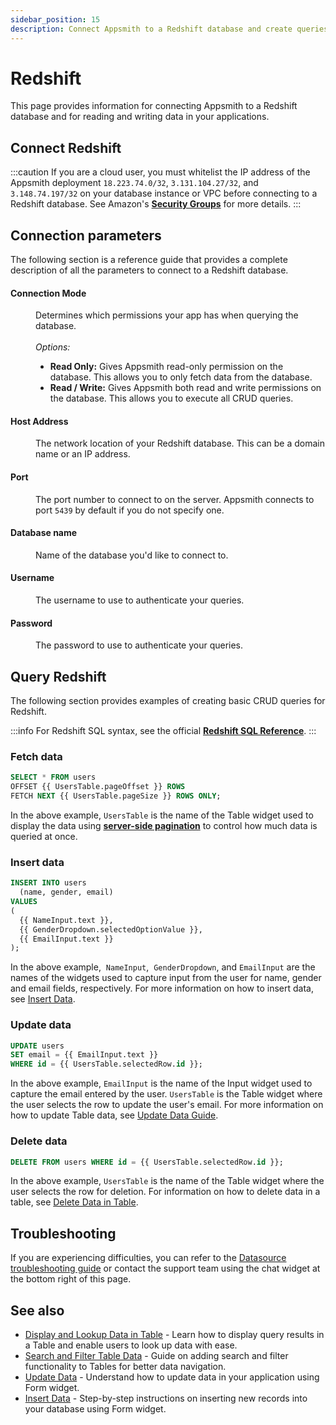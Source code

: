 ```yaml
---
sidebar_position: 15
description: Connect Appsmith to a Redshift database and create queries.
---
```


# Redshift

This page provides information for connecting Appsmith to a Redshift database and for reading and writing data in your applications.

## Connect Redshift

:::caution 
If you are a cloud user, you must whitelist the IP address of the Appsmith deployment `18.223.74.0/32`, `3.131.104.27/32`, and `3.148.74.197/32` on your database instance or VPC before connecting to a Redshift database. See Amazon's [**Security Groups**](https://docs.aws.amazon.com/vpc/latest/userguide/security-groups.html) for more details.
:::

## Connection parameters

The following section is a reference guide that provides a complete description of all the parameters to connect to a Redshift database.

<ZoomImage src="/img/redshift-datasource-config.png" alt="Configuring a Redshift datasource." caption="Configuring a Redshift datasource." />

#### Connection Mode

<dd>Determines which permissions your app has when querying the database.</dd><br />
<dd>
  <i>Options:</i>
  <ul>
    <li><b>Read Only:</b> Gives Appsmith read-only permission on the database. This allows you to only fetch data from the database.</li>
    <li><b>Read / Write:</b> Gives Appsmith both read and write permissions on the database. This allows you to execute all CRUD queries.</li>
  </ul>
</dd>

#### Host Address

<dd>The network location of your Redshift database. This can be a domain name or an IP address.</dd>

#### Port

<dd>The port number to connect to on the server. Appsmith connects to port <code>5439</code> by default if you do not specify one.</dd>

#### Database name

<dd>Name of the database you'd like to connect to.</dd>

#### Username

<dd>The username to use to authenticate your queries.</dd>

#### Password

<dd>The password to use to authenticate your queries.</dd>

## Query Redshift

The following section provides examples of creating basic CRUD queries for Redshift.

:::info
For Redshift SQL syntax, see the official [**Redshift SQL Reference**](https://docs.aws.amazon.com/redshift/latest/dg/cm_chap_SQLCommandRef.html).
:::

<ZoomImage src="/img/redshift-query-config.png" alt="Configuring a Redshift query." caption="Configuring a Redshift query." />

### Fetch data

```sql
SELECT * FROM users
OFFSET {{ UsersTable.pageOffset }} ROWS
FETCH NEXT {{ UsersTable.pageSize }} ROWS ONLY;
```

In the above example, `UsersTable` is the name of the Table widget used to display the data using [**server-side pagination**](https://docs.appsmith.com//build-apps/how-to-guides/Server-side-pagination-in-table) to control how much data is queried at once.

### Insert data

```sql
INSERT INTO users
  (name, gender, email)
VALUES
(
  {{ NameInput.text }},
  {{ GenderDropdown.selectedOptionValue }},
  {{ EmailInput.text }}
);
```

In the above example,  `NameInput`,  `GenderDropdown`,  and `EmailInput` are the names of the widgets used to capture input from the user for name, gender and email fields, respectively. For more information on how to insert data, see [Insert Data](https://docs.appsmith.com//build-apps/how-to-guides/insert-data).



### Update data

```sql
UPDATE users
SET email = {{ EmailInput.text }}
WHERE id = {{ UsersTable.selectedRow.id }};
```

In the above example, `EmailInput` is the name of the Input widget used to capture the email entered by the user. `UsersTable` is the Table widget where the user selects the row to update the user's email. For more information on how to update Table data, see [Update Data Guide](https://docs.appsmith.com//build-apps/how-to-guides/submit-form-data).


### Delete data

```sql
DELETE FROM users WHERE id = {{ UsersTable.selectedRow.id }};
```

In the above example, `UsersTable` is the name of the Table widget where the user selects the row for deletion. For information on how to delete data in a table, see [Delete Data in Table](https://docs.appsmith.com/reference/widgets/table/inline-editing#delete-row).

## Troubleshooting

If you are experiencing difficulties, you can refer to the [Datasource troubleshooting guide](https://docs.appsmith.com/help-and-support/troubleshooting-guide/action-errors/datasource-errors) or contact the support team using the chat widget at the bottom right of this page.

## See also

- [Display and Lookup Data in Table](https://docs.appsmith.com//build-apps/how-to-guides/display-search-and-filter-table-data) - Learn how to display query results in a Table and enable users to look up data with ease.
- [Search and Filter Table Data](https://docs.appsmith.com//build-apps/how-to-guides/search-and-filter-table-data) - Guide on adding search and filter functionality to Tables for better data navigation.
- [Update Data](https://docs.appsmith.com//build-apps/how-to-guides/submit-form-data) - Understand how to update data in your application using Form widget.
- [Insert Data](https://docs.appsmith.com//build-apps/how-to-guides/insert-data) - Step-by-step instructions on inserting new records into your database using Form widget.
